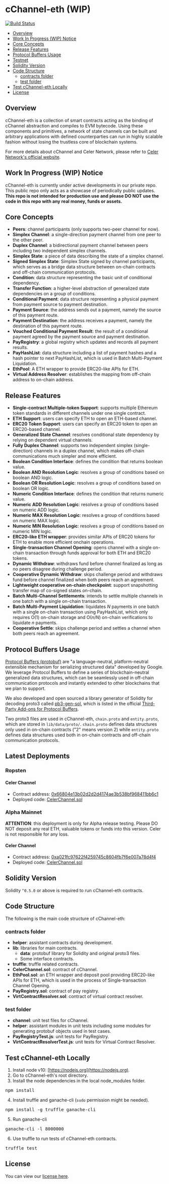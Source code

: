 # cChannel-eth (WIP)

[![Build Status](https://travis-ci.org/celer-network/cChannel-eth.svg?branch=master)](https://travis-ci.org/celer-network/cChannel-eth)

* [Overview](https://github.com/celer-network/cChannel-eth#overview)
* [Work In Progress (WIP) Notice](https://github.com/celer-network/cChannel-eth#work-in-progress-wip-notice)
* [Core Concepts](https://github.com/celer-network/cChannel-eth#core-concepts)
* [Release Features](https://github.com/celer-network/cChannel-eth#release-features)
* [Protocol Buffers Usage](https://github.com/celer-network/cChannel-eth#protocol-buffers-usage)
* [Testnet](https://github.com/celer-network/cChannel-eth#testnet)
* [Solidity Version](https://github.com/celer-network/cChannel-eth#solidity-version)
* [Code Structure](https://github.com/celer-network/cChannel-eth#code-structure)
	* [contracts folder](https://github.com/celer-network/cChannel-eth#contracts-folder)
	* [test folder](https://github.com/celer-network/cChannel-eth#test-folder)
* [Test cChannel-eth Locally](https://github.com/celer-network/cChannel-eth#test-cchannel-eth-locally)
* [License](https://github.com/celer-network/cChannel-eth#license)

## Overview
cChannel-eth is a collection of smart contracts acting as the binding of cChannel abstraction and compiles to EVM bytecode. Using these components and primitives, a network of state channels can be built and arbitrary applications with defined counterparties can run in highly scalable fashion without losing the trustless core of blockchain systems.

For more details about cChannel and Celer Network, please refer to [Celer Network's official website](https://www.celer.network/).

## Work In Progress (WIP) Notice
cChannel-eth is currently under active developments in our private repo. This public repo only acts as a showcase of periodically public updates.
**This repo is not intended for production use and please DO NOT use the code in this repo with any real money, funds or assets.**

## Core Concepts
* **Peers**: channel participants (only supports two-peer channel for now).
* **Simplex Channel**: a single-direction payment channel from one peer to the other peer.
* **Duplex Channel**: a bidirectional payment channel between peers including two independent simplex channels.
* **Simplex State**: a piece of data describing the state of a simplex channel.
* **Signed Simplex State**: Simplex State signed by channel participants, which serves as a bridge data structure between on-chain contracts and off-chain communication protocols.
* **Condition**: data structure representing the basic unit of conditional dependency.
* **Transfer Function**: a higher-level abstraction of generalized state dependencies on a group of conditions.
* **Conditional Payment**: data structure representing a physical payment from payment source to payment destination.
* **Payment Source**: the address sends out a payment, namely the source of this payment route.
* **Payment Destination**: the address receives a payment, namely the destination of this payment route.
* **Vouched Conditional Payment Result**: the result of a conditional payment agreed by the payment source and payment destination.
* **PayRegistry**: a global registry which updates and records all payment results.
* **PayHashList**: data structure including a list of payment hashes and a hash pointer to next PayHashList, which is used in Batch Multi-Payment Liquidation.
* **EthPool**: A ETH wrapper to provide ERC20-like APIs for ETH.
* **Virtual Address Resolver**: establishes the mapping from off-chain address to on-chain address.

## Release Features
* **Single-contract Multiple-token Support**: supports multiple Ethereum token standards in different channels under one single contract.
* **ETH Support**: users can specify ETH to open an ETH-based channel.
* **ERC20 Token Support**: users can specify an ERC20 token to open an ERC20-based channel.
* **Generalized State Channel**: resolves conditional state dependency by relying on dependent virtual channels.
* **Fully Duplex Channel**: supports two independent simplex (single-direction) channels in a duplex channel, which makes off-chain communications much simpler and more efficient.
* **Boolean Condition Interface**: defines the condition that returns boolean value.
* **Boolean AND Resolution Logic**: resolves a group of conditions based on boolean AND logic.
* **Boolean OR Resolution Logic**: resolves a group of conditions based on boolean OR logic.
* **Numeric Condition Interface**: defines the condition that returns numeric value.
* **Numeric ADD Resolution Logic**: resolves a group of conditions based on numeric ADD logic.
* **Numeric MAX Resolution Logic**: resolves a group of conditions based on numeric MAX logic.
* **Numeric MIN Resolution Logic**: resolves a group of conditions based on numeric MIN logic.
* **ERC20-like ETH wrapper**: provides similar APIs of ERC20 tokens for ETH to enable more efficient onchain operations.
* **Single-transaction Channel Opening**: opens channel with a single on-chain transaction through funds approval for both ETH and ERC20 tokens.
* **Dynamic Withdraw**: withdraws fund before channel finalized as long as no peers disagree during challenge period.
* **Cooperative Dynamic Withdraw**: skips challenge period and withdraws fund before channel finalized when both peers reach an agreement.
* **Lightweight cooperative on-chain checkpoint**: support snapshotting transfer map of co-signed states on-chain.
* **Batch Multi-Channel Settlements**: intends to settle multiple channels in one batch with a single on-chain transaction.
* **Batch Multi-Payment Liquidation**: liquidates *N* payments in one batch with a single on-chain transaction using PayHashList, which only requires O(1) on-chain storage and O(*n*/*N*) on-chain verifications to liquidate *n* payments.
* **Cooperative Settle**: skips challenge period and settles a channel when both peers reach an agreement.

## Protocol Buffers Usage
[Protocol Buffers (protobuf)](https://developers.google.com/protocol-buffers/) are "a language-neutral, platform-neutral extensible mechanism for serializing structured data" developed by Google.
We leverage Protocol Buffers to define a series of blockchain-neutral generalized data structures, which can be seamlessly used in off-chain communication protocols and instantly extended to other blockchains that we plan to support.

We also developed and open sourced a library generator of Solidity for decoding proto3 called [pb3-gen-sol](https://github.com/celer-network/pb3-gen-sol), which is listed in the official [Third-Party Add-ons for Protocol Buffers](https://github.com/protocolbuffers/protobuf/blob/master/docs/third_party.md).

Two proto3 files are used in cChannel-eth, `chain.proto` and `entity.proto`, which are stored in `lib/data/proto/`. `chain.proto` defines data structures only used in on-chain contracts ("2" means version 2) while `entity.proto` defines data structures used both in on-chain contracts and off-chain communication protocols.

## Latest Deployments
### Ropsten
#### Celer Channel
* Contract address: [0x66804e13b02d2d2d4174ae3b538bf968411bb6c1](https://ropsten.etherscan.io/address/0x66804e13b02d2d2d4174ae3b538bf968411bb6c1)
* Deployed code: [CelerChannel.sol](https://github.com/celer-network/cChannel-eth/blob/v0.11.0/contracts/CelerChannel.sol)

### Alpha Mainnet
**ATTENTION**: this deployment is only for Alpha release testing. Please DO NOT deposit any real ETH, valuable tokens or funds into this version. Celer is not responsible for any loss.
#### Celer Channel
* Contract address: [0xa021fc97622f4259745c8604fb7f6e007a78d4f4](https://etherscan.io/address/0xa021fc97622f4259745c8604fb7f6e007a78d4f4)
* Deployed code: [CelerChannel.sol](https://github.com/celer-network/cChannel-eth/blob/v0.11.0/contracts/CelerChannel.sol)

## Solidity Version
Solidity `^0.5.0` or above is required to run cChannel-eth contracts.

## Code Structure
The following is the main code structure of cChannel-eth:
### contracts folder
* **helper**: assistant contracts during development.
* **lib**: libraries for main contracts.
	* **data**: protobuf library for Solidity and original proto3 files.
	* Some interface contracts.
* **truffle**: truffle related contracts.
* **CelerChannel.sol**: contract of cChannel.
* **EthPool.sol**: an ETH wrapper and deposit pool providing ERC20-like APIs for ETH, which is used in the process of Single-transaction Channel Opening.
* **PayRegistry.sol**: contract of pay registry.
* **VirtContractResolver.sol**: contract of virtual contract resolver.

### test folder
* **channel**: unit test files for cChannel.
* **helper**: assistant modules in unit tests including some modules for generating protobuf objects used in test cases.
* **PayRegistryTest.js**: unit tests for PayRegistry.
* **VirtContractResolverTest.js**: unit tests for Virtual Contract Resolver.

## Test cChannel-eth Locally
1. Install node v10: [https://nodejs.org](https://nodejs.org).
2. Go to cChannel-eth's root directory. 
3. Install the node dependencies in the local node_modules folder. 
<pre>
npm install
</pre> 
4. Install truffle and ganache-cli (`sudo` permission might be needed). 
<pre>
npm install -g truffle ganache-cli
</pre> 
5. Run ganache-cli
<pre>
ganache-cli -l 8000000
</pre>
6. Use truffle to run tests of cChannel-eth contracts. 
<pre>
truffle test
</pre> 

<!-- ## Known Issues -->
<!-- No known issues for now. -->

## License
You can view our [license here](https://github.com/celer-network/cChannel-eth/blob/master/LICENSE).
